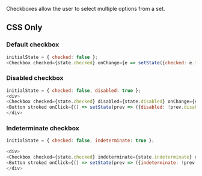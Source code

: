 Checkboxes allow the user to select multiple options from a set.

## CSS Only

### Default checkbox

```js
initialState = { checked: false };
<Checkbox checked={state.checked} onChange={e => setState({checked: e.target.checked})} />
```

### Disabled checkbox

```js
initialState = { checked: false, disabled: true };
<div>
<Checkbox checked={state.checked} disabled={state.disabled} onChange={e => setState({checked: e.target.checked})} />
<Button stroked onClick={() => setState(prev => ({disabled: !prev.disabled}))}>Toggle Disabled</Button>
</div>
```

### Indeterminate checkbox

```js
initialState = { checked: false, indeterminate: true };

<div>
<Checkbox checked={state.checked} indeterminate={state.indeterminate} onChange={e => setState({checked: e.target.checked, indeterminate: false})} />
<Button stroked onClick={() => setState(prev => ({indeterminate: !prev.indeterminate}))}>Toggle Indeterminate</Button>
</div>
```